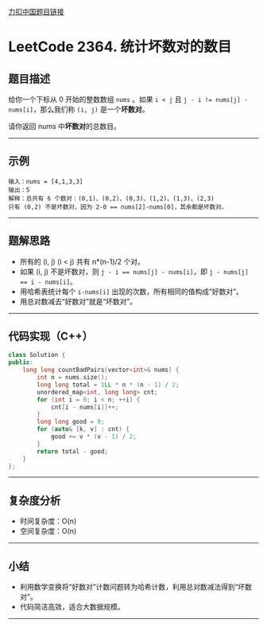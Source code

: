 [力扣中国题目链接](https://leetcode.cn/problems/count-bad-pairs/)

# LeetCode 2364. 统计坏数对的数目

## 题目描述

给你一个下标从 0 开始的整数数组 `nums` 。如果 `i < j` 且 `j - i != nums[j] - nums[i]`，那么我们称 `(i, j)` 是一个**坏数对**。

请你返回 nums 中**坏数对**的总数目。

---

## 示例

```
输入：nums = [4,1,3,3]
输出：5
解释：总共有 6 个数对：(0,1)、(0,2)、(0,3)、(1,2)、(1,3)、(2,3)
只有 (0,2) 不是坏数对，因为 2-0 == nums[2]-nums[0]，其余都是坏数对。
```

---

## 题解思路

- 所有的 (i, j) (i < j) 共有 n*(n-1)/2 个对。
- 如果 (i, j) 不是坏数对，则 `j - i == nums[j] - nums[i]`，即 `j - nums[j] == i - nums[i]`。
- 用哈希表统计每个 `i-nums[i]` 出现的次数，所有相同的值构成“好数对”。
- 用总对数减去“好数对”就是“坏数对”。

---

## 代码实现（C++）

```cpp
class Solution {
public:
    long long countBadPairs(vector<int>& nums) {
        int n = nums.size();
        long long total = 1LL * n * (n - 1) / 2;
        unordered_map<int, long long> cnt;
        for (int i = 0; i < n; ++i) {
            cnt[i - nums[i]]++;
        }
        long long good = 0;
        for (auto& [k, v] : cnt) {
            good += v * (v - 1) / 2;
        }
        return total - good;
    }
};
```

---

## 复杂度分析

- 时间复杂度：O(n)
- 空间复杂度：O(n)

---

## 小结

- 利用数学变换将“好数对”计数问题转为哈希计数，利用总对数减法得到“坏数对”。
- 代码简洁高效，适合大数据规模。

---
